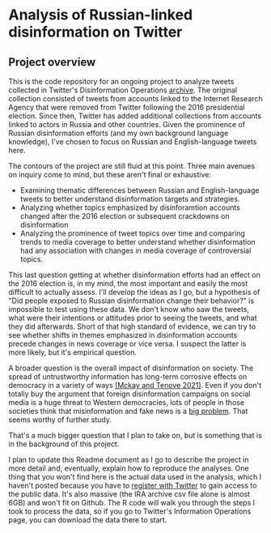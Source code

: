 # Analysis of Russian-linked disinformation on Twitter

## Project overview
This is the code repository for an ongoing project to analyze tweets collected in Twitter's Disinformation Operations [archive](https://transparency.twitter.com/en/reports/information-operations.html). The original collection consisted of tweets from accounts linked to the Internet Research Agency that were removed from Twitter following the 2016 presidential election. Since then, Twitter has added additional collections from accounts linked to actors in Russia and other countries. Given the prominence of Russian disinformation efforts (and my own background language knowledge), I've chosen to focus on Russian and English-language tweets here.

The contours of the project are still fluid at this point. Three main avenues on inquiry come to mind, but these aren't final or exhaustive:
* Examining thematic differences between Russian and English-language tweets to better understand disinformation targets and strategies.
*  Analyzing whether topics emphasized by disinforamtion accounts changed after the 2016 election or subsequent crackdowns on disinformation
*  Analyzing the prominence of tweet topics over time and comparing trends to media coverage to better understand whether disinformation had any association with changes in media coverage of controversial topics.  

This last question getting at whether disinformation efforts had an effect on the 2016 election is, in my mind, the most important and easily the most difficult to actually assess. I'll develop the ideas as I go, but a hypothesis of "Did people exposed to Russian disinformation change their behavior?" is impossible to test using these data. We don't know who saw the tweets, what were their intentions or attitudes prior to seeing the tweets, and what they did afterwards. Short of that high standard of evidence, we can try to see whether shifts in themes emphasized in disinformation accounts precede changes in news coverage or vice versa. I suspect the latter is more likely, but it's empirical question.

A broader question is the overall impact of disinformation on society. The spread of untrustworthy information has long-term corrosive effects on democracy in a variety of ways [(Mckay and Tenove 2021)](https://drive.google.com/file/d/12tXzEvYcV6HkiL7KCVJt0CeOPjaUgFiI/view). Even if you don't totally buy the argument that foreign disinformation campaigns on social media is a huge threat to Western democracies, lots of people in those societies think that misinformation and fake news is a [big problem](https://www.pewresearch.org/journalism/2019/06/05/many-americans-say-made-up-news-is-a-critical-problem-that-needs-to-be-fixed/). That seems worthy of further study.

That's a much bigger question that I plan to take on, but is something that is in the background of this project. 

I plan to update this Readme document as I go to describe the project in more detail and, eventually, explain how to reproduce the analyses. One thing that you won't find here is the actual data used in the analysis, which I haven't posted because you have to [register with Twitter](https://transparency.twitter.com/en/reports/information-operations.html) to gain access to the public data. It's also massive (the IRA archive csv file alone is almost 6GB) and won't fit on Github. The R code will walk you through the steps I took to process the data, so if you go to Twitter's Information Operations page, you can download the data there to start.  